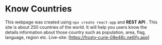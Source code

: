# Know Countries
This webpage was created using ```npx create react-app``` and **REST API** .
This site is about 250 countries of the world.
It will help you users know the details information about those country such as  population, area, flag, language, region etc.
Live-site: [https://frosty-curie-08e48c.netlify.app]